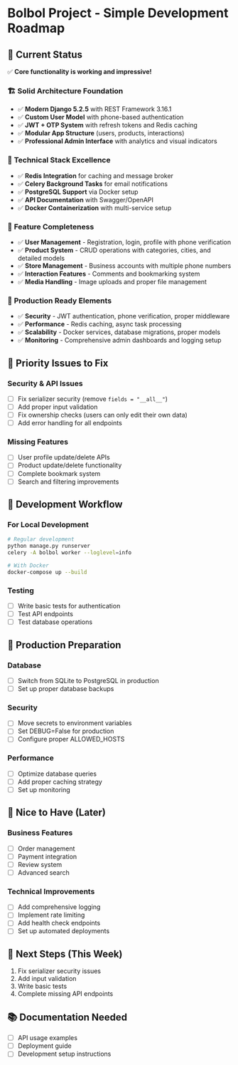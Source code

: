 # Bolbol Project - Simple Development Roadmap

## 🎯 Current Status
✅ **Core functionality is working and impressive!**

### 🏗️ **Solid Architecture Foundation**
- ✅ **Modern Django 5.2.5** with REST Framework 3.16.1
- ✅ **Custom User Model** with phone-based authentication
- ✅ **JWT + OTP System** with refresh tokens and Redis caching
- ✅ **Modular App Structure** (users, products, interactions)
- ✅ **Professional Admin Interface** with analytics and visual indicators

### 🔧 **Technical Stack Excellence**
- ✅ **Redis Integration** for caching and message broker
- ✅ **Celery Background Tasks** for email notifications
- ✅ **PostgreSQL Support** via Docker setup
- ✅ **API Documentation** with Swagger/OpenAPI
- ✅ **Docker Containerization** with multi-service setup

### 🎨 **Feature Completeness**
- ✅ **User Management** - Registration, login, profile with phone verification
- ✅ **Product System** - CRUD operations with categories, cities, and detailed models
- ✅ **Store Management** - Business accounts with multiple phone numbers
- ✅ **Interaction Features** - Comments and bookmarking system
- ✅ **Media Handling** - Image uploads and proper file management

### 🚀 **Production Ready Elements**
- ✅ **Security** - JWT authentication, phone verification, proper middleware
- ✅ **Performance** - Redis caching, async task processing
- ✅ **Scalability** - Docker services, database migrations, proper models
- ✅ **Monitoring** - Comprehensive admin dashboards and logging setup

## 🚨 Priority Issues to Fix

### Security & API Issues
- [ ] Fix serializer security (remove `fields = "__all__"`)
- [ ] Add proper input validation
- [ ] Fix ownership checks (users can only edit their own data)
- [ ] Add error handling for all endpoints

### Missing Features
- [ ] User profile update/delete APIs
- [ ] Product update/delete functionality  
- [ ] Complete bookmark system
- [ ] Search and filtering improvements

## 🔄 Development Workflow

### For Local Development
```bash
# Regular development
python manage.py runserver
celery -A bolbol worker --loglevel=info

# With Docker
docker-compose up --build
```

### Testing
- [ ] Write basic tests for authentication
- [ ] Test API endpoints
- [ ] Test database operations

## 🚀 Production Preparation

### Database
- [ ] Switch from SQLite to PostgreSQL in production
- [ ] Set up proper database backups

### Security
- [ ] Move secrets to environment variables
- [ ] Set DEBUG=False for production
- [ ] Configure proper ALLOWED_HOSTS

### Performance
- [ ] Optimize database queries
- [ ] Add proper caching strategy
- [ ] Set up monitoring

## 📝 Nice to Have (Later)

### Business Features
- [ ] Order management
- [ ] Payment integration
- [ ] Review system
- [ ] Advanced search

### Technical Improvements
- [ ] Add comprehensive logging
- [ ] Implement rate limiting
- [ ] Add health check endpoints
- [ ] Set up automated deployments

## 🎯 Next Steps (This Week)
1. Fix serializer security issues
2. Add input validation
3. Write basic tests
4. Complete missing API endpoints

## 📚 Documentation Needed
- [ ] API usage examples
- [ ] Deployment guide
- [ ] Development setup instructions
